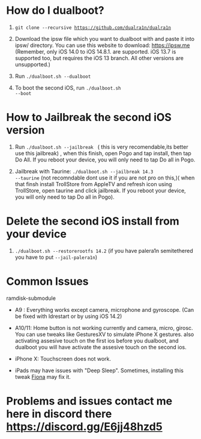 # How do I dualboot?

1. <code>git clone --recursive https://github.com/dualra1n/dualra1n</code>

2. Download the ipsw file which you want to dualboot with and paste it into ipsw/ directory. You can use this website to download: https://ipsw.me (Remember, only iOS 14.0 to iOS 14.8.1. are supported. iOS 13.7 is supported too, but requires the iOS 13 branch. All other versions are unsupported.)

3. Run <code>./dualboot.sh --dualboot <version you want to dualboot with></code>

4. To boot the second iOS, run <code>./dualboot.sh --boot</code>


# How to Jailbreak the second iOS version  

1. Run <code>./dualboot.sh --jailbreak <version></code> ( this is very recomendable,its better use this jailbreak) , when this finish, open Pogo and tap install, then tap Do All. If you reboot your device, you will only need to tap Do all in Pogo.

2. Jailbreak with Taurine: <code>./dualboot.sh --jailbreak 14.3 --taurine</code> (not recomndable dont use it if you are not pro on this,)( when that finsh install TrollStore from AppleTV and refresh icon using TrollStore, open taurine and click jailbreak. If you reboot your device, you will only need to tap Do all in Pogo).


# Delete the second iOS install from your device

1. <code>./dualboot.sh --restorerootfs 14.2</code> (if you have palera1n semitethered you have to put <code>--jail-palera1n</code>)


# Common Issues

 ramdisk-submodule
- A9 : Everything works except camera, microphone and gyroscope. (Can be fixed with ldrestart or by using iOS 14.2)


- A10/11: Home button is not working currently and camera, micro, girosc. You can use tweaks like GesturesXV to simulate iPhone X gestures.  also activating assesive touch on the first ios before you dualboot, and dualboot you will have activate the assesive touch on the second ios.

- iPhone X: Touchscreen does not work.

- iPads may have issues with "Deep Sleep". Sometimes, installing this tweak [Fiona](https://www.ios-repo-updates.com/repository/julioverne-s-repo/package/com.julioverne.fiona/) may fix it.

# Problems and issues contact me here in discord there https://discord.gg/E6jj48hzd5
